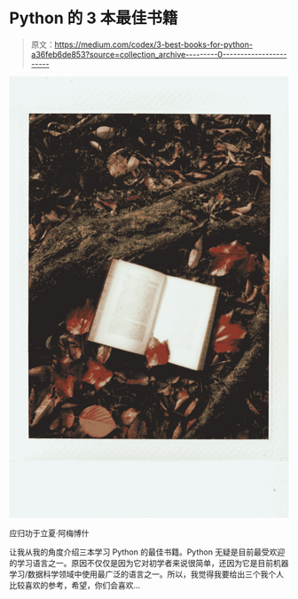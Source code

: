 # Python 的 3 本最佳书籍

> 原文：<https://medium.com/codex/3-best-books-for-python-a36feb6de853?source=collection_archive---------0----------------------->

![](img/ef47ab6a3ba29c58ab0672876759a999.png)

应归功于立夏·阿梅博什

让我从我的角度介绍三本学习 Python 的最佳书籍。Python 无疑是目前最受欢迎的学习语言之一。原因不仅仅是因为它对初学者来说很简单，还因为它是目前机器学习/数据科学领域中使用最广泛的语言之一。所以，我觉得我要给出三个我个人比较喜欢的参考，希望，你们会喜欢…